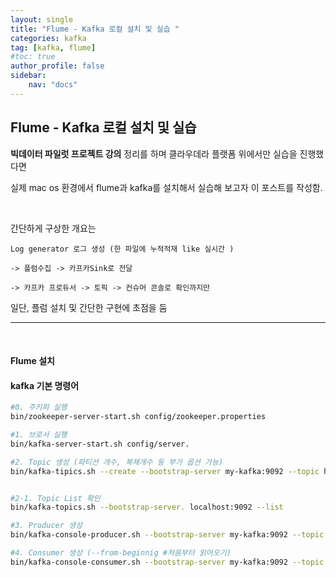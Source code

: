 ```yaml
---
layout: single
title: "Flume - Kafka 로컬 설치 및 실습 "
categories: kafka
tag: [kafka, flume]
#toc: true 
author_profile: false
sidebar:
    nav: "docs"
---
```


##  Flume - Kafka 로컬 설치 및 실습 

**빅데이터 파일럿 프로젝트 강의** 정리를 하며 클라우데라 플랫폼 위에서만 실습을 진행했다면

실제 mac os 환경에서 flume과 kafka를 설치해서 실습해 보고자 이 포스트를 작성함.

<br>

간단하게 구상한 개요는

```
Log generator 로그 생성 (한 파일에 누적적재 like 실시간 ) 

-> 플럼수집 -> 카프카Sink로 전달 

-> 카프카 프로듀서 -> 토픽 -> 컨슈머 콘솔로 확인까지만
```

일단,  플럼 설치 및 간단한 구현에 초점을 둠

---

<br>

#### Flume 설치









#### kafka 기본 명령어

```bash
#0. 주키퍼 실행 
bin/zookeeper-server-start.sh config/zookeeper.properties

#1. 브로서 실행
bin/kafka-server-start.sh config/server.

#2. Topic 생성 (파티션 개수, 복제개수 등 부가 옵션 가능)
bin/kafka-tipics.sh --create --bootstrap-server my-kafka:9092 --topic hello.kafka 


#2-1. Topic List 확인
bin/kafka-topics.sh --bootstrap-server. localhost:9092 --list

#3. Producer 생성
bin/kafka-console-producer.sh --bootstrap-server my-kafka:9092 --topic hello.kafka

#4. Consumer 생성 (--from-beginnig #처음부터 읽어오기)
bin/kafka-console-consumer.sh --bootstrap-server my-kafka:9092 --topic hello.kafka


```









 



